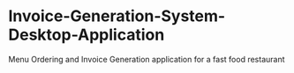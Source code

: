 # Invoice-Generation-System-Desktop-Application
Menu Ordering and Invoice Generation application for a fast food restaurant
